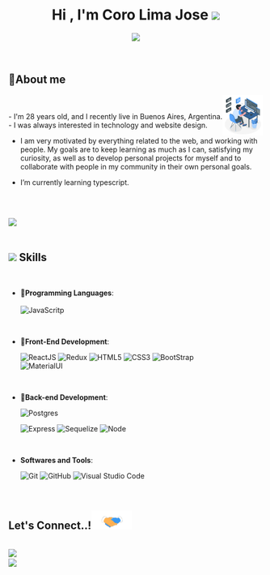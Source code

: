 
<h1 align="center"><b>Hi , I'm Coro Lima Jose </b><img src="https://media.giphy.com/media/hvRJCLFzcasrR4ia7z/giphy.gif" width="35"></h1>

<p align="center">
  <a href="https://github.com/DenverCoder1/readme-typing-svg"><img src="https://readme-typing-svg.herokuapp.com?font=Time+New+Roman&color=cyan&size=25&center=true&vCenter=true&width=600&height=100&lines=Full-Stack+Developer...;...;Love+to+learn+new+stuffs..<3"></a>
</p>

<br>

## 💭About me
<picture> <img align="right" src="https://github.com/0xabdulkhalid/0xabdulkhalid/blob/main/assets/mdImages/programming.svg" width ="80" width = 250px></picture>

<br>
<br>
- I'm 28 years old, and I recently live in Buenos Aires, Argentina.
- I was always interested in technology and website design.

- I am very motivated by everything related to the web, and working with people. My goals are to keep learning as much as I can, satisfying my curiosity, as well as to develop personal projects for myself and to collaborate with people in my community in their own personal goals.

- I’m currently learning typescript.

<br><br>

<img src="https://user-images.githubusercontent.com/73097560/115834477-dbab4500-a447-11eb-908a-139a6edaec5c.gif"><br><br>

## <img src="https://media2.giphy.com/media/QssGEmpkyEOhBCb7e1/giphy.gif?cid=ecf05e47a0n3gi1bfqntqmob8g9aid1oyj2wr3ds3mg700bl&rid=giphy.gif" width ="25"><b> Skills</b>
<br>
<p align="center">

- 📌**Programming Languages**:<br><br>
    ![JavaScritp](https://img.shields.io/badge/JavaScript-F7DF1E?style=for-the-badge&logo=javascript&logoColor=black)

<br>   
    
- 📌**Front-End Development**:

    ![ReactJS](https://img.shields.io/badge/React-20232A?style=for-the-badge&logo=react&logoColor=61DAFB)
    ![Redux](https://img.shields.io/badge/Redux-593D88?style=for-the-badge&logo=redux&logoColor=white)
    ![HTML5](https://img.shields.io/badge/HTML5%20-%23E34F26.svg?style=for-the-badge&logo=html5&logoColor=white)
    ![CSS3](https://img.shields.io/badge/CSS%20-%231572B6.svg?style=for-the-badge&logo=css3&logoColor=white)
    ![BootStrap](https://img.shields.io/badge/Bootstrap-563D7C?style=for-the-badge&logo=bootstrap&logoColor=white)	
    ![MaterialUI](https://img.shields.io/badge/Material--UI-0081CB?style=for-the-badge&logo=material-ui&logoColor=white)

<br>

- 📌**Back-end Development**:

    ![Postgres](https://img.shields.io/badge/PostgreSQL-316192?style=for-the-badge&logo=postgresql&logoColor=white)
  
    ![Express](https://img.shields.io/badge/Express.js-404D59?style=for-the-badge)
    ![Sequelize](https://img.shields.io/badge/sequelize-323330?style=for-the-badge&logo=sequelize&logoColor=blue)
    ![Node](https://img.shields.io/badge/Node.js-43853D?style=for-the-badge&logo=node.js&logoColor=white)
    
<br>

- **Softwares and Tools**:

    ![Git](https://img.shields.io/badge/git-%23F05033.svg?style=for-the-badge&logo=git&logoColor=white)
    ![GitHub](https://img.shields.io/badge/github-%23121011.svg?style=for-the-badge&logo=github&logoColor=white)
    ![Visual Studio Code](https://img.shields.io/badge/Visual%20Studio%20Code-0078d7.svg?style=for-the-badge&logo=visual-studio-code&logoColor=white)

<br>

## <b> Let's Connect..!</b><img src="https://github.com/0xAbdulKhalid/0xAbdulKhalid/raw/main/assets/mdImages/handshake.gif" width ="80">
<br>
<div align='left'>

<a href="https://www.linkedin.com/in/jose-coro-lima-a1094b14b/" target="_blank">
	<img src="https://img.shields.io/badge/LinkedIn-0077B5?style=for-the-badge&logo=linkedin&logoColor=white"/>
</a>

<br>

<a href="mailto:josecorolima@gmail.com" target="_blank">
	<img src="https://img.shields.io/badge/Gmail-D14836?style=for-the-badge&logo=gmail&logoColor=white"/>
</a>
